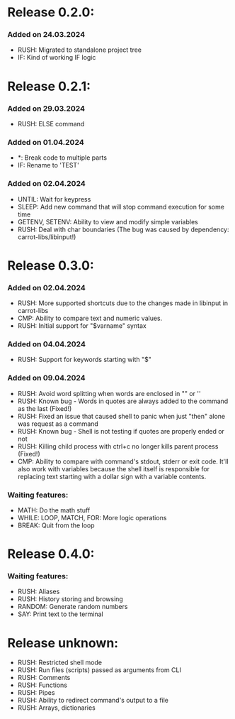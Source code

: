
# Release 0.2.0:

### Added on 24.03.2024

- RUSH: Migrated to standalone project tree
- IF: Kind of working IF logic

# Release 0.2.1:

### Added on 29.03.2024

- RUSH: ELSE command

### Added on 01.04.2024

- *: Break code to multiple parts
- IF: Rename to 'TEST'

### Added on 02.04.2024

- UNTIL: Wait for keypress
- SLEEP: Add new command that will stop command execution for some time
- GETENV, SETENV: Ability to view and modify simple variables
- RUSH: Deal with char boundaries (The bug was caused by dependency: carrot-libs/libinput!)

# Release 0.3.0:

### Added on 02.04.2024

- RUSH: More supported shortcuts due to the changes made in libinput in carrot-libs
- CMP: Ability to compare text and numeric values.
- RUSH: Initial support for "$varname" syntax

### Added on 04.04.2024

- RUSH: Support for keywords starting with "$"

### Added on 09.04.2024

- RUSH: Avoid word splitting when words are enclosed in "" or ''
- RUSH: Known bug - Words in quotes are always added to the command as the last (Fixed!)
- RUSH: Fixed an issue that caused shell to panic when just "then" alone was request as a command
- RUSH: Known bug - Shell is not testing if quotes are properly ended or not
- RUSH: Killing child process with ctrl+c no longer kills parent process (Fixed!)
- CMP: Ability to compare with command's stdout, stderr or exit code. It'll also work with variables because the shell itself is responsible for replacing text starting with a dollar sign with a variable contents.

### Waiting features:

- MATH: Do the math stuff
- WHILE: LOOP, MATCH, FOR: More logic operations
- BREAK: Quit from the loop

# Release 0.4.0:

### Waiting features:

- RUSH: Aliases
- RUSH: History storing and browsing
- RANDOM: Generate random numbers
- SAY: Print text to the terminal

# Release unknown:

- RUSH: Restricted shell mode
- RUSH: Run files (scripts) passed as arguments from CLI
- RUSH: Comments
- RUSH: Functions
- RUSH: Pipes
- RUSH: Ability to redirect command's output to a file
- RUSH: Arrays, dictionaries
